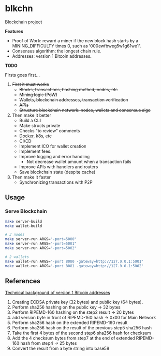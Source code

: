 # blkchn

Blockchain project

**Features**

- Proof of Work: reward a miner if the new block hash starts by a MINING_DIFFICULTY times 0, such as '000ewfbweg5w1g61we1'.
- Consensus algorithm: the longest chain rule.
- Addresses: version 1 Bitcoin addresses.

**TODO**

Firsts goes first...

1. ~~First it must works~~
    - ~~Blocks, transactions, hashing method, nodes, etc~~
    - ~~Mining logic (PoW)~~
    - ~~Wallets, blockchain addresses, transaction verification~~
    - ~~APIs~~
    - ~~Structure blockchain network: nodes, wallets and consensus algo~~
2. Then make it better
    - Build a CLI
    - Make structs private
    - Checks "to review" comments
    - Docker, k8s, etc
    - CI/CD
    - Implement ICO for wallet creation
    - Implement fees.
    - Improve logging and error handling
        - Not decrease wallet amount when a transaction fails
    - Improve APIs with handlers and routers
    - Save blockchain state (despite cache)
3. Then make it faster
    - Synchronizing transactions with P2P

## Usage

### Serve Blockchain

```bash
make server-build
make wallet-build

# 3 nodes
make server-run ARGS="-port=5000"
make server-run ARGS="-port=5001"
make server-run ARGS="-port=5002"

# 2 wallets
make wallet-run ARGS="-port 8080 -gateway=http://127.0.0.1:5001"
make wallet-run ARGS="-port 8081 -gateway=http://127.0.0.1:5002"
```

## References

[Technical background of version 1 Bitcoin addresses](https://en.bitcoin.it/wiki/Technical_background_of_version_1_Bitcoin_addresses)

1. Creating ECDSA private key (32 bytes) and public key (64 bytes).
2. Perform sha256 hashing on the public key -> 32 bytes
3. Perform RIPEMD-160 hashing on the step2 result -> 20 bytes
4. add version byte in front of RIPEMD-160 hash -> 0x00 for Main Network
5. Perform sha256 hash on the extended RIPEMD-160 result
6. Perform sha256 hash on the result of the previous step5 sha256 hash
7. Take the first 4 bytes of the second step6 sha256 hash for checksum
8. Add the 4 checksum bytes from step7 at the end of extended RIPEMD-160 hash from step4 -> 25 bytes
9. Convert the result from a byte string into base58
